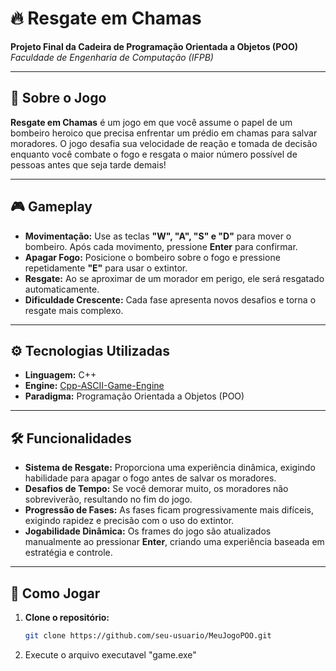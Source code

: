 # 🔥 Resgate em Chamas

**Projeto Final da Cadeira de Programação Orientada a Objetos (POO)**  
*Faculdade de Engenharia de Computação (IFPB)*

---

## 🧯 Sobre o Jogo

**Resgate em Chamas** é um jogo em que você assume o papel de um bombeiro heroico que precisa enfrentar um prédio em chamas para salvar moradores. O jogo desafia sua velocidade de reação e tomada de decisão enquanto você combate o fogo e resgata o maior número possível de pessoas antes que seja tarde demais!

---

## 🎮 Gameplay

- **Movimentação:** Use as teclas **"W", "A", "S" e "D"** para mover o bombeiro. Após cada movimento, pressione **Enter** para confirmar.
- **Apagar Fogo:** Posicione o bombeiro sobre o fogo e pressione repetidamente **"E"** para usar o extintor.
- **Resgate:** Ao se aproximar de um morador em perigo, ele será resgatado automaticamente.
- **Dificuldade Crescente:** Cada fase apresenta novos desafios e torna o resgate mais complexo.

---

## ⚙️ Tecnologias Utilizadas

- **Linguagem:** C++  
- **Engine:** [Cpp-ASCII-Game-Engine](https://github.com/victorHSS/Cpp-ASCII-Game-Engine)  
- **Paradigma:** Programação Orientada a Objetos (POO)

---

## 🛠️ Funcionalidades

- **Sistema de Resgate:** Proporciona uma experiência dinâmica, exigindo habilidade para apagar o fogo antes de salvar os moradores.  
- **Desafios de Tempo:** Se você demorar muito, os moradores não sobreviverão, resultando no fim do jogo.  
- **Progressão de Fases:** As fases ficam progressivamente mais difíceis, exigindo rapidez e precisão com o uso do extintor.  
- **Jogabilidade Dinâmica:** Os frames do jogo são atualizados manualmente ao pressionar **Enter**, criando uma experiência baseada em estratégia e controle.

---

## 🚀 Como Jogar

1. **Clone o repositório:**
   ```bash
   git clone https://github.com/seu-usuario/MeuJogoPOO.git
2. Execute o arquivo executavel "game.exe"
